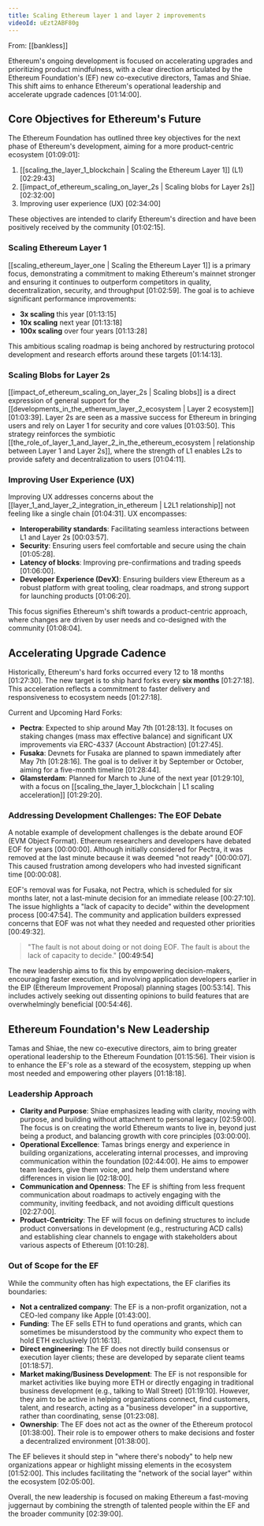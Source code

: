 ```yaml
---
title: Scaling Ethereum layer 1 and layer 2 improvements
videoId: uEzt2ABF80g
---
```


From: [[bankless]] <br/> 

Ethereum's ongoing development is focused on accelerating upgrades and prioritizing product mindfulness, with a clear direction articulated by the Ethereum Foundation's (EF) new co-executive directors, Tamas and Shiae. This shift aims to enhance Ethereum's operational leadership and accelerate upgrade cadences <a class="yt-timestamp" data-t="01:14:00">[01:14:00]</a>.

## Core Objectives for Ethereum's Future

The Ethereum Foundation has outlined three key objectives for the next phase of Ethereum's development, aiming for a more product-centric ecosystem <a class="yt-timestamp" data-t="01:09:01">[01:09:01]</a>:
1.  [[scaling_the_layer_1_blockchain | Scaling the Ethereum Layer 1]] (L1) <a class="yt-timestamp" data-t="02:29:43">[02:29:43]</a>
2.  [[impact_of_ethereum_scaling_on_layer_2s | Scaling blobs for Layer 2s]] <a class="yt-timestamp" data-t="02:32:00">[02:32:00]</a>
3.  Improving user experience (UX) <a class="yt-timestamp" data-t="02:34:00">[02:34:00]</a>

These objectives are intended to clarify Ethereum's direction and have been positively received by the community <a class="yt-timestamp" data-t="01:02:15">[01:02:15]</a>.

### Scaling Ethereum Layer 1

[[scaling_ethereum_layer_one | Scaling the Ethereum Layer 1]] is a primary focus, demonstrating a commitment to making Ethereum's mainnet stronger and ensuring it continues to outperform competitors in quality, decentralization, security, and throughput <a class="yt-timestamp" data-t="01:02:59">[01:02:59]</a>. The goal is to achieve significant performance improvements:
*   **3x scaling** this year <a class="yt-timestamp" data-t="01:13:15">[01:13:15]</a>
*   **10x scaling** next year <a class="yt-timestamp" data-t="01:13:18">[01:13:18]</a>
*   **100x scaling** over four years <a class="yt-timestamp" data-t="01:13:28">[01:13:28]</a>

This ambitious scaling roadmap is being anchored by restructuring protocol development and research efforts around these targets <a class="yt-timestamp" data-t="01:14:13">[01:14:13]</a>.

### Scaling Blobs for Layer 2s

[[impact_of_ethereum_scaling_on_layer_2s | Scaling blobs]] is a direct expression of general support for the [[developments_in_the_ethereum_layer_2_ecosystem | Layer 2 ecosystem]] <a class="yt-timestamp" data-t="01:03:39">[01:03:39]</a>. Layer 2s are seen as a massive success for Ethereum in bringing users and rely on Layer 1 for security and core values <a class="yt-timestamp" data-t="01:03:50">[01:03:50]</a>. This strategy reinforces the symbiotic [[the_role_of_layer_1_and_layer_2_in_the_ethereum_ecosystem | relationship between Layer 1 and Layer 2s]], where the strength of L1 enables L2s to provide safety and decentralization to users <a class="yt-timestamp" data-t="01:04:11">[01:04:11]</a>.

### Improving User Experience (UX)

Improving UX addresses concerns about the [[layer_1_and_layer_2_integration_in_ethereum | L2L1 relationship]] not feeling like a single chain <a class="yt-timestamp" data-t="01:04:31">[01:04:31]</a>. UX encompasses:
*   **Interoperability standards**: Facilitating seamless interactions between L1 and Layer 2s <a class="yt-timestamp" data-t="00:03:57">[00:03:57]</a>.
*   **Security**: Ensuring users feel comfortable and secure using the chain <a class="yt-timestamp" data-t="01:05:28">[01:05:28]</a>.
*   **Latency of blocks**: Improving pre-confirmations and trading speeds <a class="yt-timestamp" data-t="01:06:00">[01:06:00]</a>.
*   **Developer Experience (DevX)**: Ensuring builders view Ethereum as a robust platform with great tooling, clear roadmaps, and strong support for launching products <a class="yt-timestamp" data-t="01:06:20">[01:06:20]</a>.

This focus signifies Ethereum's shift towards a product-centric approach, where changes are driven by user needs and co-designed with the community <a class="yt-timestamp" data-t="01:08:04">[01:08:04]</a>.

## Accelerating Upgrade Cadence

Historically, Ethereum's hard forks occurred every 12 to 18 months <a class="yt-timestamp" data-t="01:27:30">[01:27:30]</a>. The new target is to ship hard forks every **six months** <a class="yt-timestamp" data-t="01:27:18">[01:27:18]</a>. This acceleration reflects a commitment to faster delivery and responsiveness to ecosystem needs <a class="yt-timestamp" data-t="01:27:18">[01:27:18]</a>.

Current and Upcoming Hard Forks:
*   **Pectra**: Expected to ship around May 7th <a class="yt-timestamp" data-t="01:28:13">[01:28:13]</a>. It focuses on staking changes (mass max effective balance) and significant UX improvements via ERC-4337 (Account Abstraction) <a class="yt-timestamp" data-t="01:27:45">[01:27:45]</a>.
*   **Fusaka**: Devnets for Fusaka are planned to spawn immediately after May 7th <a class="yt-timestamp" data-t="01:28:16">[01:28:16]</a>. The goal is to deliver it by September or October, aiming for a five-month timeline <a class="yt-timestamp" data-t="01:28:44">[01:28:44]</a>.
*   **Glamsterdam**: Planned for March to June of the next year <a class="yt-timestamp" data-t="01:29:10">[01:29:10]</a>, with a focus on [[scaling_the_layer_1_blockchain | L1 scaling acceleration]] <a class="yt-timestamp" data-t="01:29:20">[01:29:20]</a>.

### Addressing Development Challenges: The EOF Debate

A notable example of development challenges is the debate around EOF (EVM Object Format). Ethereum researchers and developers have debated EOF for years <a class="yt-timestamp" data-t="00:00:00">[00:00:00]</a>. Although initially considered for Pectra, it was removed at the last minute because it was deemed "not ready" <a class="yt-timestamp" data-t="00:00:07">[00:00:07]</a>. This caused frustration among developers who had invested significant time <a class="yt-timestamp" data-t="00:00:08">[00:00:08]</a>.

EOF's removal was for Fusaka, not Pectra, which is scheduled for six months later, not a last-minute decision for an immediate release <a class="yt-timestamp" data-t="00:27:10">[00:27:10]</a>. The issue highlights a "lack of capacity to decide" within the development process <a class="yt-timestamp" data-t="00:47:54">[00:47:54]</a>. The community and application builders expressed concerns that EOF was not what they needed and requested other priorities <a class="yt-timestamp" data-t="00:49:32">[00:49:32]</a>.

> "The fault is not about doing or not doing EOF. The fault is about the lack of capacity to decide." <a class="yt-timestamp" data-t="00:49:54">[00:49:54]</a>

The new leadership aims to fix this by empowering decision-makers, encouraging faster execution, and involving application developers earlier in the EIP (Ethereum Improvement Proposal) planning stages <a class="yt-timestamp" data-t="00:53:14">[00:53:14]</a>. This includes actively seeking out dissenting opinions to build features that are overwhelmingly beneficial <a class="yt-timestamp" data-t="00:54:46">[00:54:46]</a>.

## Ethereum Foundation's New Leadership

Tamas and Shiae, the new co-executive directors, aim to bring greater operational leadership to the Ethereum Foundation <a class="yt-timestamp" data-t="01:15:56">[01:15:56]</a>. Their vision is to enhance the EF's role as a steward of the ecosystem, stepping up when most needed and empowering other players <a class="yt-timestamp" data-t="01:18:18">[01:18:18]</a>.

### Leadership Approach

*   **Clarity and Purpose**: Shiae emphasizes leading with clarity, moving with purpose, and building without attachment to personal legacy <a class="yt-timestamp" data-t="02:59:00">[02:59:00]</a>. The focus is on creating the world Ethereum wants to live in, beyond just being a product, and balancing growth with core principles <a class="yt-timestamp" data-t="03:00:00">[03:00:00]</a>.
*   **Operational Excellence**: Tamas brings energy and experience in building organizations, accelerating internal processes, and improving communication within the foundation <a class="yt-timestamp" data-t="02:44:00">[02:44:00]</a>. He aims to empower team leaders, give them voice, and help them understand where differences in vision lie <a class="yt-timestamp" data-t="02:18:00">[02:18:00]</a>.
*   **Communication and Openness**: The EF is shifting from less frequent communication about roadmaps to actively engaging with the community, inviting feedback, and not avoiding difficult questions <a class="yt-timestamp" data-t="02:27:00">[02:27:00]</a>.
*   **Product-Centricity**: The EF will focus on defining structures to include product conversations in development (e.g., restructuring ACD calls) and establishing clear channels to engage with stakeholders about various aspects of Ethereum <a class="yt-timestamp" data-t="01:10:28">[01:10:28]</a>.

### Out of Scope for the EF

While the community often has high expectations, the EF clarifies its boundaries:
*   **Not a centralized company**: The EF is a non-profit organization, not a CEO-led company like Apple <a class="yt-timestamp" data-t="01:43:00">[01:43:00]</a>.
*   **Funding**: The EF sells ETH to fund operations and grants, which can sometimes be misunderstood by the community who expect them to hold ETH exclusively <a class="yt-timestamp" data-t="01:16:13">[01:16:13]</a>.
*   **Direct engineering**: The EF does not directly build consensus or execution layer clients; these are developed by separate client teams <a class="yt-timestamp" data-t="01:18:57">[01:18:57]</a>.
*   **Market making/Business Development**: The EF is not responsible for market activities like buying more ETH or directly engaging in traditional business development (e.g., talking to Wall Street) <a class="yt-timestamp" data-t="01:19:10">[01:19:10]</a>. However, they aim to be active in helping organizations connect, find customers, talent, and research, acting as a "business developer" in a supportive, rather than coordinating, sense <a class="yt-timestamp" data-t="01:23:08">[01:23:08]</a>.
*   **Ownership**: The EF does not act as the owner of the Ethereum protocol <a class="yt-timestamp" data-t="01:38:00">[01:38:00]</a>. Their role is to empower others to make decisions and foster a decentralized environment <a class="yt-timestamp" data-t="01:38:00">[01:38:00]</a>.

The EF believes it should step in "where there's nobody" to help new organizations appear or highlight missing elements in the ecosystem <a class="yt-timestamp" data-t="01:52:00">[01:52:00]</a>. This includes facilitating the "network of the social layer" within the ecosystem <a class="yt-timestamp" data-t="02:05:00">[02:05:00]</a>.

Overall, the new leadership is focused on making Ethereum a fast-moving juggernaut by combining the strength of talented people within the EF and the broader community <a class="yt-timestamp" data-t="02:39:00">[02:39:00]</a>.
